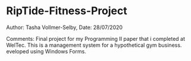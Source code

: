 # RipTide-Fitness-Project
Author: Tasha Vollmer-Selby,
Date:   28/07/2020

Comments:
Final project for my Programming II paper that i completed at WelTec. 
This is a management system for a hypothetical gym business.
eveloped using Windows Forms. 
